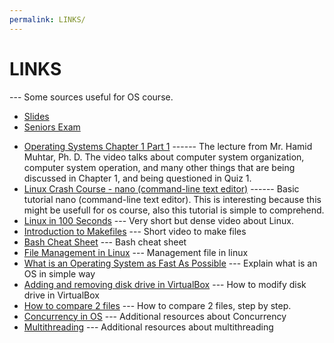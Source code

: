 ```yaml
---
permalink: LINKS/
---
```


# LINKS
--- Some sources useful for OS course.
- [Slides](https://codex.cs.yale.edu/avi/os-book/OS10/slide-dir/)
- [Seniors Exam](https://rms46.vlsm.org/2/183.pdf)

* [Operating Systems Chapter 1 Part 1](https://youtu.be/Z6w6JowO5Fw?si=QZyJH8K5oN9EY3vo) ------ The lecture from Mr. Hamid Muhtar, Ph. D. The video talks about computer system organization, computer system operation, and many other things that are being discussed in Chapter 1, and being questioned in Quiz 1.
* [Linux Crash Course - nano (command-line text editor)](https://youtu.be/DLeATFgGM-A?si=H9MyI6jU5_xhYu7H) ------ Basic tutorial nano (command-line text editor). This is interesting because this might be usefull for os course, also this tutorial is simple to comprehend.
* [Linux in 100 Seconds](https://www.youtube.com/watch?v=rrB13utjYV4) --- Very short but dense video about Linux.
* [Introduction to Makefiles](https://www.youtube.com/watch?v=_r7i5X0rXJk&ab_channel=PaulProgramming) --- Short video to make files
* [Bash Cheat Sheet](https://github.com/RehanSaeed/Bash-Cheat-Sheet) --- Bash cheat sheet
* [File Management in Linux](https://www.geeksforgeeks.org/file-management-in-linux/) --- Management file in linux
* [What is an Operating System as Fast As Possible](https://www.youtube.com/watch?v=pVzRTmdd9j0) --- Explain what is an OS in simple way
* [Adding and removing disk drive in VirtualBox](https://progmar.net.pl/en/knowledge-base/virtualbox-adding-removing-disk-drive) --- How to modify disk drive in VirtualBox
* [How to compare 2 files](https://www.geeksforgeeks.org/diff-command-linux-examples/) --- How to compare 2 files, step by step.
* [Concurrency in OS](https://www.geeksforgeeks.org/concurrency-in-operating-system/) --- Additional resources about Concurrency
* [Multithreading](https://unstop.com/blog/multithreading-in-os) --- Additional resources about multithreading

